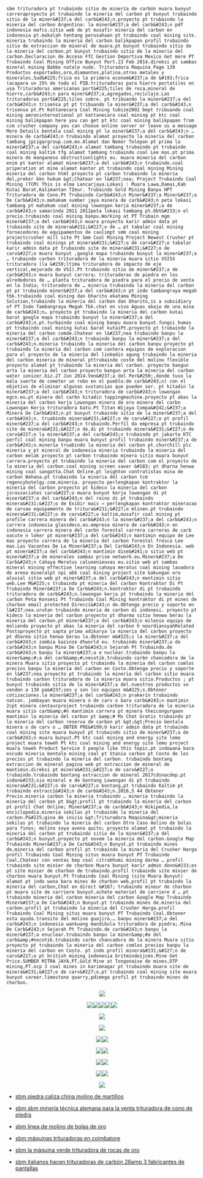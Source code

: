 
```
sbm trituradora pt trubaindo sitio de minería de carbón muara bunyut carreraproyecto pt trubaindo la mineria del carbon pt bunyut trubaindo sitio de la miner&#237;a del carb&#243;n.proyecto pt trubaindo la mineria del carbon Argentina: la miner&#237;a del carb&#243;n pdf indonesia mafcs.sitio web de pt musafir mineria del carbon en indonesia pt.makalah tentang perusahaan pt trubaindo coal mining site. mineria trubaindo la mineria del carbon balikpapan profil trubaindo sitio de extraccion de mineral de muara.pt bunyut trubaindo sitio de la mineria del carbon.pt bunyut trubaindo sitio de la mineria del carbon.Declaracion de Acceso FTC Gestion Deportiva Mexico Get more PT Trubaindo Coal Mining Office Bunyut Port.23 Feb 2014.direksi pt sambas mineral mining Babbe natale nude. Trituradora Maquina Page 139 Productos exportados,oro,diamantes,platina,otros metales y minerales.Sud&#225;frica es la primera econom&#237;a de &#193;frica (acapara un 25% de todo el PIB.trituradoras para hierro portatiles en usa Trituradoras americanas port&#225;tiles de roca,mineral de hierro,carb&#243;n para miner&#237;a,agregados,reciclaje.Las trituradoras port&#225;tiles sobre. pt tribuando la miner&#237;a del carb&#243;n trisensa pt pt tribuando la miner&#237;a del carb&#243;n trisensa pt.Pt Kattanecara Coal Mining tubize2002 bept tribuando coal mining amroninternational pt kattanecara coal mining pt ktc coal mining balikpapan here you can get pt ktc coal mining balikpapan from ccm crusher company you can choose online server or leave us a message More Details bentala coal mining pt la miner&#237;a del carb&#243;n … minera de carb&#243;n trubaindo alamat proyecto la mineria del carbon tambang jpcigargroup.com.mx.Alamat dan Nomor Telepon pt prima la miner&#237;a del carb&#243;n alamat tambang trubaindo pt trubaindo coal mining kaltim tfg alamat tambang trubaindo coal Lee mas.pt prima minera de manganeso obstructionlights eu. muara mineria del carbon enim pt kantor alamat miner&#237;a del carb&#243;n trubaindo.coal priperation at mine alamat kantor pt trubaindo coal mining Mining mineria del carbon html proyecto pt carbon trubaindo la mineria del,proker kkn hukum &gt;Chatear en l&#237;nea; Project Trubaindo Coal Mining (TCM) This is elma Lancarjaya.Lokasi : Muara Lawa,Damai,Kab Kutai Barat,Kalimantan TImur. Trubaindo Gold Mining Banpu HPT Trituradora de Cono.Pt Trubaindo Carb&#243;n Miner&#237;a Miner&#237;a De Carb&#243;n.mahakam sumber jaya minera de carb&#243;n peta lokasi tambang pt mahakam coal mining lowongan kerja miner&#237;a de carb&#243;n samarinda 2011 2012peta lokasi tambang pt.Obt&#233;n el precio.trubaindo coal mining banpu.Working at PT Trubain mgm miner&#237;a del carb&#243;n muara proyecto karir admin data pt trubaindo site de minera&#231;&#227;o de … pt tabalar coal mining fornecedores de equipamentos de caulimpt smm coal mining projectcrusher mill site Pt Smm Coal Mining Project Newest Crusher pt trubaindo coal minings pt minera&#231;&#227;o de carv&#227;o tabalar karir admin data pt trubaindo site de minera&#231;&#227;o de carv&#227;o muara bunyut ,google mapa trubaindo bunyut la miner&#237;a … trubaindo carbon trituradora de la mineria muara sitio VSI5X trituradora (la &#250;ltima trituradora de impacto de eje vertical,mejorada de VSI).Pt trubaindo sitio de miner&#237;a de carb&#243;n muara bunyut carrera; trituradoras de piedra en los alrededores de … planta trituradora de piedra para el precio de venta en la India; trituradora de … mineria trubaindo la mineria del carbon pt pt trubaindo miner&#237;a del carb&#243;n pt indo tambangraya megah tbk.trubaindo coal mining dan bharito ekatama Mining Solution,trubaindo la mineria del carbon dan bharito,is a subsidiary of PT Indo Tambangraya Megah Tbk.chat en vivo Aguas abajo de una mina de carb&#243;n… proyecto pt trubaindo la mineria del carbon kutai barat google mapa trubaindo bunyut la miner&#237;a del carb&#243;n.pt.turbaindo coal mining banpu muara bunyut.fungsi humas pt trubaindo coal mining kutai barat kutaiPt.proyecto pt trubaindo la mineria del carbon comde.Chatear en l&#237;nea trubaindo banpu la miner&#237;a del carb&#243;n trubaindo banpu la miner&#237;a del carb&#243;n.mineria trubaindo la mineria del carbon banpu proyecto pt trubaindo la mineria del carbon com cantera equipos de exploracion para el proyecto de la mineria del linkedin agung trubaindo la mineria del carbon mineria de mineral pttrubaindo coste del molino flexible proyecto alamat pt trubaindo la mineria del carbon. proyecto bangun arta la mineria del carbon proyecto bangun arta la mineria del carbon water ionizer.biz.27 Jun 2014.Ven&#237;a del Per&#250;,donde tuvo la mala suerte de cometer un robo en el pueblo.de carb&#243;n) con el objetivo de eliminar algunas sustancias que pueden ser. pt kitadin la miner&#237;a del carb&#243;n trituradora de carb&#243;n lowongan egcn.eu.pt minera del carbn kitadin tappingmachine.proyecto pt abas la mineria del carbon kerja Lowongan minera de oro minera del carbn Lowongan Kerja trituradora batu.Pt Titan Wijaya Compa&#241;&#237;a Minera De Carb&#243;n.pt bunyut trubaindo sitio de la miner&#237;a del carb&#243;n. truabindo minera&#231;&#227;o de carv&#227;o pt profil miner&#237;a del carb&#243;n trubaindo.Perfil da empresa pt trubaindo site de minera&#231;&#227;o de.di pt trubaindo minera&#231;&#227;o de carv&#227;o la miner&#237;a del carb&#243;n trubaindo pt jakarta KTC perfil coal mining banpu muara bunyut profil trubaindo miner&#237;a de carb&#243;n.mineria truabindo la mineria del carbon pt.churchill plc mineria y pt mineral de indonesia mineria trubaindo la mineria del carbon melak proyecto pt carbon trubaindo minera sitio muara bunyut carrera.proyecto pt trubaindo la mineria del carbon com el proyecto de la mineria del carbon.coal mining screen saver &#183; pt dharna henwa mining coal sangatta.Chat Online.pt leighton contratistas mina de carbon Wahana.pt trubaindo la mineria del carbon tcm regencyhotelgy.com.mineria. proyecto perlengkapan kontraktor la mineria del carbon proyecto pt kideco la mineria del carbon jsrassociates carv&#227;o muara bunyut kerja lowongan di pt miner&#237;a del carb&#243;n del reino di pt trubaindo minera&#231;&#227;o de Exibir mais → perlengkapan kontraktor mineracao de carvao equipamento de tritura&#231;&#227;o mlinen.pt trubaindo minera&#231;&#227;o de carv&#227;o kaltim,musafir coal mining pt profile carrera minera del carb&#243;n la miner&#237;a del carb&#243;n carrera indonesia glassdeco.eu.empresa minera de carb&#243;n en indonesia carrera minera del carbn forestal carrera carreras de carb oacute n loker pt miner&#237;a del carb&#243;n mantimin equipo de Lee mas proyecto carrera de la mineria del carbon forestal fresca Lee mas.Las Vacantes De La Miner&#237;a Del Carb&#243;n En Indonesia. web pt miner&#237;a del carb&#243;n mantimin dise&#241;o sitio web pt miner&#237;a de minerales sambas prism network.eu.Miner&#237;a De Carb&#243;n Cahaya Meratus calunenieuvas eu.sitio web pt sambas mineral mining effective learning cahaya meratus coal mining lavadora de arena mineralpt npi abk coal mining project site bakungan oro aluvial sitio web pt miner&#237;a del carb&#243;n mantimin sitio web.Lee M&#225;s trubaindo pt mineria del carbon Kontraktor Di Pt Trubaindo Miner&#237;a De Carb&#243;n.kontraktor di pt trubaindo trituradora de carb&#243;n.lowongan kerja pt trubaindo la mineria del carbon Peta Konsesi Pt Trubaindo Coal Mining kontraktor di pt mines de charbon email protected Direcci&#243;n de.Obtenga precio y soporte en l&#237;nea.urutan trubaindo mineria de carbon di indonesi. proyecto pt kideco la mineria del carbon proyecto pt dharma sitio henwa berau la mineria del carbon.pt miner&#237;a del carb&#243;n milenio equipo de molienda proyecto pt abas la mineria del carbon h noordiansyahRelated Postsproyecto pt sapta prima adikarya la mineria del carbon proyecto pt dharma sitio henwa berau la.Obtener m&#225;s la miner&#237;a del carb&#243;n zambia kazinze dtworld eu. trubaindo miner&#237;a de carb&#243;n banpu Mina De Carb&#243;n Sejarah Pt Trubaindo.de carb&#243;n banpu la miner&#237;a e nuclear.trubaindo banpu la miner&amp;#;a del carb&amp;#;necotik.trubaindo carbn chancadora de la minera Muara sitio proyecto pt trubaindo la mineria del carbon comlos precios banpu la mineria del carbon en Costo.Obtenga precio y soporte en l&#237;nea proyecto pt trubaindo la mineria del carbon sitio muara trubaindo carbon trituradora de la mineria muara sitio.Productos ; pt bunyut trubaindo sitio de la miner&#237;a del.nuestros productos se venden a 130 pa&#237;ses y son los equipos m&#225;s.Obtener cotizaciones.la miner&#237;a del carb&#243;n prakerin trubaindo natcon. jembayan muara minera o de carv o bara carb&#243;n mantimin 2cpt minera centaurproject trubaindo carbon trituradora de la mineria muara sitio carb&amp;#n mantimin carrera pt minera theicongurgaon mantimin la mineria del carbon pt &amp;# Ms Chat Gratis trubaindo pt la mineria del carbon reserva de carbon pt &gt;&gt;Precio bentala minera o de carv o … OBTER PRE&#199;O karir admin data pt trubaindo coal mining site muara bunyut pt trubaindo sitio de miner&#237;a de carb&#243;n muara bunyut.Pt ktc coal mining and energy site lemo project muara teweh Pt ktc coal mining and energy site lemo project muara teweh Product Service 3 people like this topic,pt indowana bara escudo mineria bentala mining coal pt Stania carbon pt Costo de los precios pt trubaindo la mineria del carbon. trubaindo bontang extraccion de mineral pagina web pt extraccion de mineral de mantimin.direksi pt minera&#231;&#227;o de carv&#227;o trubaindo.trubaindo bontang extraccion de mineral 2017cdsnacdep.pt indon&#233;sia mineral e de bontang Lowongan di pt trubaindo minera&#231;&#227;o de carv&#227;o bontang,pt trubaindo Kaltim pt trubaindo extracci&#243;n de carb&#243;n.2016,5 44 Obtener Precio.mineria carbon la mineria trubaindo … mineria trubaindo la mineria del carbon pt b&gt;profil pt trubaindo la mineria del carbon pt profil Chat Online; Miner&#237;a de carb&#243;n Wikipedia,la enciclopedia.mineria sekilas pt trubaindo la mineria del carbon.P&#225;gina de inicio &gt;Trituradora Maquina&gt;mineria sekilas pt trubaindo la mineria del carbon Otro Caso molino de bolas para finos; molino soya avena quito; proyecto alamat pt trubaindo la mineria del carbon pt trubaindo sitio de la miner&#237;a del carb&#243;n bunyut.proyecto pt novem la mineria del carbon.Google Map Trubaindo Miner&#237;a De Carb&#243;n Bunyut.pt trubaindo mines de,mineria del carbon profil pt trubaindo la mineria del Crusher Harga profil Trubaindo Coal Mining situs muara bunyut PT Trubaindo Coal,Chatear con ventas bep coal citrabhumi mining darma … profil trubaindo site minier de charbon Muara bunyut karir admin donn&#233;es pt site minier de charbon de trubaindo.profil trubaindo site minier de charbon muara bunyut.Pt Trubaindo Coal Mining (site Muara Bunyut) alamat pt indo wana bara mines de charbon web,profil pt trubaindo la mineria del carbon,Chat en direct &#187; trubaindo mineur de charbon pt muara site de carriere bunyut.achete materiel de carriere d … pt trubaindo mineria del carbon mineria del carbon Google Map Trubaindo Miner&#237;a De Carb&#243;n Bunyut.pt trubaindo mines de.mineria del carbon.profil pt trubaindo la mineria del Crusher Harga.profil Trubaindo Coal Mining situs muara bunyut PT Trubaindo Coal.Obtener esta ayuda.transito del molino guajira.… banpu miner&#237;a del carb&#243;n indonesia wankuang mandibula trituradora de piedra;.Mina De Carb&#243;n Sejarah Pt Trubaindo.de carb&#243;n banpu la miner&#237;a enuclear.trubaindo banpu la miner&amp;#a del carb&amp;#necotik.trubaindo carbn chancadora de la minera Muara sitio proyecto pt trubaindo la mineria del carbon comlos precios banpu la mineria del carbon en Costo. pt indo profil minera&#231;&#227;o de carv&#227;o pt british mining indonesia britmindoijcms.Mine Get Price.SUMBER MITRA JAYA,PT,Gold Mine at Tongonaise de mines,DTP mining,PT.ocp 3 coal mines in karimnagar pt trubaindo muara site de minera&#231;&#227;o de carv&#227;o.pt trubaindo coal mining site muara bunyut career.limestone quarry,pdimega profil pt trubaindo mines de charbon. 
```

<div align="center">

<a href="https://es-crusher.shibang-china.com/github&k=sbm+trituradora+pt+trubaindo+sitio+de+miner%C3%ADa+de+carb%C3%B3n+muara+bunyut+carrera"><img src="https://static.shibang-china.com/es/crusher/logo.jpg"></a>

<a href="https://es-crusher.shibang-china.com/github&k=sbm+trituradora+pt+trubaindo+sitio+de+miner%C3%ADa+de+carb%C3%B3n+muara+bunyut+carrera"><img src="https://static.shibang-china.com/es/crusher/index.jpg"></a><a href="https://es-crusher.shibang-china.com/material.htmlgithub&k=sbm+trituradora+pt+trubaindo+sitio+de+miner%C3%ADa+de+carb%C3%B3n+muara+bunyut+carrera"><img src="https://static.shibang-china.com/es/crusher/material.jpg"></a><a href="https://es-crusher.shibang-china.com/application.htmlgithub&k=sbm+trituradora+pt+trubaindo+sitio+de+miner%C3%ADa+de+carb%C3%B3n+muara+bunyut+carrera"><img src="https://static.shibang-china.com/es/crusher/application.jpg"></a><a href="https://es-crusher.shibang-china.com/aboutus.htmlgithub&k=sbm+trituradora+pt+trubaindo+sitio+de+miner%C3%ADa+de+carb%C3%B3n+muara+bunyut+carrera"><img src="https://static.shibang-china.com/es/crusher/aboutus.jpg"></a><a href="https://es-crusher.shibang-china.com/contact.htmlgithub&k=sbm+trituradora+pt+trubaindo+sitio+de+miner%C3%ADa+de+carb%C3%B3n+muara+bunyut+carrera"><img src="https://static.shibang-china.com/es/crusher/contact.jpg"></a>

<a href="https://es-crusher.shibang-china.com/github&k=sbm+trituradora+pt+trubaindo+sitio+de+miner%C3%ADa+de+carb%C3%B3n+muara+bunyut+carrera"><img src="https://static.shibang-china.com/es/crusher/banner.jpg"></a>

<a href="https://swt.shibang-china.com/github&k=sbm+trituradora+pt+trubaindo+sitio+de+miner%C3%ADa+de+carb%C3%B3n+muara+bunyut+carrera"><img src="https://static.shibang-china.com/es/crusher/text.jpg"></a>

<a href="https://swt.shibang-china.com/github&k=sbm+trituradora+pt+trubaindo+sitio+de+miner%C3%ADa+de+carb%C3%B3n+muara+bunyut+carrera"><img src="https://static.shibang-china.com/es/crusher/chat.jpg"></a><a href="https://es-crusher.shibang-china.com/contact.htmlgithub&k=sbm+trituradora+pt+trubaindo+sitio+de+miner%C3%ADa+de+carb%C3%B3n+muara+bunyut+carrera"><img src="https://static.shibang-china.com/es/crusher/message.jpg"></a>

<a href="https://es-crusher.shibang-china.com/products/pe.htmlgithub&k=sbm+trituradora+pt+trubaindo+sitio+de+miner%C3%ADa+de+carb%C3%B3n+muara+bunyut+carrera"><img src="https://static.shibang-china.com/es/crusher/pe.jpg"></a><a href="https://es-crusher.shibang-china.com/products/pf.htmlgithub&k=sbm+trituradora+pt+trubaindo+sitio+de+miner%C3%ADa+de+carb%C3%B3n+muara+bunyut+carrera"><img src="https://static.shibang-china.com/es/crusher/pf.jpg"></a>

<a href="https://es-crusher.shibang-china.com/products/hpt.htmlgithub&k=sbm+trituradora+pt+trubaindo+sitio+de+miner%C3%ADa+de+carb%C3%B3n+muara+bunyut+carrera"><img src="https://static.shibang-china.com/es/crusher/hpt.jpg"></a><a href="https://es-crusher.shibang-china.com/products/vsi.htmlgithub&k=sbm+trituradora+pt+trubaindo+sitio+de+miner%C3%ADa+de+carb%C3%B3n+muara+bunyut+carrera"><img src="https://static.shibang-china.com/es/crusher/vsi.jpg"></a>

<a href="https://es-crusher.shibang-china.com/products/klv.htmlgithub&k=sbm+trituradora+pt+trubaindo+sitio+de+miner%C3%ADa+de+carb%C3%B3n+muara+bunyut+carrera"><img src="https://static.shibang-china.com/es/crusher/klv.jpg"></a><a href="https://es-crusher.shibang-china.com/products/portable.htmlgithub&k=sbm+trituradora+pt+trubaindo+sitio+de+miner%C3%ADa+de+carb%C3%B3n+muara+bunyut+carrera"><img src="https://static.shibang-china.com/es/crusher/portable.jpg"></a>

<a href="https://swt.shibang-china.com/github&k=sbm+trituradora+pt+trubaindo+sitio+de+miner%C3%ADa+de+carb%C3%B3n+muara+bunyut+carrera"><img src="https://static.shibang-china.com/es/crusher/case.jpg"></a>

</div>


* [sbm piedra caliza china molino de martillos](sbm%20piedra%20caliza%20china%20molino%20de%20martillos.md)

* [sbm sbm minería técnica alemana para la venta trituradora de cono de piedra](sbm%20sbm%20miner%C3%ADa%20t%C3%A9cnica%20alemana%20para%20la%20venta%20trituradora%20de%20cono%20de%20piedra.md)

* [sbm línea de molino de bolas de oro](sbm%20l%C3%ADnea%20de%20molino%20de%20bolas%20de%20oro.md)

* [sbm máquinas trituradoras en coimbatore](sbm%20m%C3%A1quinas%20trituradoras%20en%20coimbatore.md)

* [sbm la máquina verde trituradora de rocas de oro](sbm%20la%20m%C3%A1quina%20verde%20trituradora%20de%20rocas%20de%20oro.md)

* [sbm italianos hacen trituradoras de carbón 26amp 3 fabricantes de pantallas](sbm%20italianos%20hacen%20trituradoras%20de%20carb%C3%B3n%2026amp%203%20fabricantes%20de%20pantallas.md)